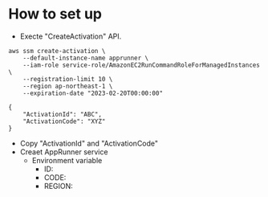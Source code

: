 # How to set up

+ Execte "CreateActivation" API.

```
aws ssm create-activation \
    --default-instance-name apprunner \
    --iam-role service-role/AmazonEC2RunCommandRoleForManagedInstances \
    --registration-limit 10 \
    --region ap-northeast-1 \
    --expiration-date "2023-02-20T00:00:00"

{
    "ActivationId": "ABC",
    "ActivationCode": "XYZ"
}

```

+ Copy "ActivationId" and "ActivationCode"
+ Creaet AppRunner service
    + Environment variable
        + ID:<ActivationId>
        + CODE:<ActivationCode>
        + REGION:<REGION>

